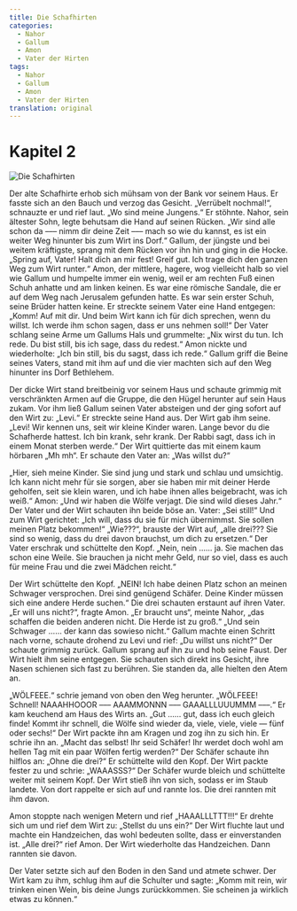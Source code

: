 ```yaml
---
title: Die Schafhirten
categories:
  - Nahor
  - Gallum
  - Amon
  - Vater der Hirten
tags:
  - Nahor
  - Gallum
  - Amon
  - Vater der Hirten
translation: original
---
```


# Kapitel 2

![Die Schafhirten](media/illustrations/chapter2.jpg)

Der alte Schafhirte erhob sich mühsam von der Bank vor seinem Haus.
Er fasste sich an den Bauch und verzog das Gesicht.
„Verrübelt nochmal!“, schnauzte er und rief laut.
„Wo sind meine Jungens.“
Er stöhnte.
Nahor, sein ältester Sohn, legte behutsam die Hand auf seinen Rücken.
„Wir sind alle schon da ––– nimm dir deine Zeit ––– mach so wie du kannst, es ist ein weiter Weg hinunter bis zum Wirt ins Dorf.“
Gallum, der jüngste und bei weitem kräftigste, sprang mit dem Rücken vor ihn hin und ging in die Hocke.
„Spring auf, Vater! Halt dich an mir fest! Greif gut.
Ich trage dich den ganzen Weg zum Wirt runter.“
Amon, der mittlere, hagere, wog vielleicht halb so viel wie Gallum und humpelte immer ein wenig, weil er am rechten Fuß einen Schuh anhatte und am linken keinen.
Es war eine römische Sandale, die er auf dem Weg nach Jerusalem gefunden hatte.
Es war sein erster Schuh, seine Brüder hatten keine.
Er streckte seinem Vater eine Hand entgegen:
„Komm! Auf mit dir.
Und beim Wirt kann ich für dich sprechen, wenn du willst.
Ich werde ihm schon sagen, dass er uns nehmen soll!“
Der Vater schlang seine Arme um Gallums Hals und grummelte:
„Nix wirst du tun.
Ich rede.
Du bist still, bis ich sage, dass du redest.“
Amon nickte und wiederholte:
„Ich bin still, bis du sagst, dass ich rede.“
Gallum griff die Beine seines Vaters, stand mit ihm auf und die vier machten sich auf den Weg hinunter ins Dorf Bethlehem.

Der dicke Wirt stand breitbeinig vor seinem Haus und schaute grimmig mit verschränkten Armen auf die Gruppe, die den Hügel herunter auf sein Haus zukam.
Vor ihm ließ Gallum seinen Vater absteigen und der ging sofort auf den Wirt zu:
„Levi.“
Er streckte seine Hand aus.
Der Wirt gab ihm seine.
„Levi! Wir kennen uns, seit wir kleine Kinder waren.
Lange bevor du die Schafherde hattest.
Ich bin krank, sehr krank.
Der Rabbi sagt, dass ich in einem Monat sterben werde.“
Der Wirt quittierte das mit einem kaum hörbaren „Mh mh“.
Er schaute den Vater an:
„Was willst du?“

„Hier, sieh meine Kinder.
Sie sind jung und stark und schlau und umsichtig.
Ich kann nicht mehr für sie sorgen, aber sie haben mir mit deiner Herde geholfen, seit sie klein waren, und ich habe ihnen alles beigebracht, was ich weiß.“
Amon: „Und wir haben die Wölfe verjagt.
Die sind wild dieses Jahr.“
Der Vater und der Wirt schauten ihn beide böse an.
Vater: „Sei still!“
Und zum Wirt gerichtet:
„Ich will, dass du sie für mich übernimmst.
Sie sollen meinen Platz bekommen!“
„Wie???“, brauste der Wirt auf, „alle drei???
Sie sind so wenig, dass du drei davon brauchst, um dich zu ersetzen.“
Der Vater erschrak und schüttelte den Kopf.
„Nein, nein ...... ja.
Sie machen das schon eine Weile.
Sie brauchen ja nicht mehr Geld, nur so viel, dass es auch für meine Frau und die zwei Mädchen reicht.“

Der Wirt schüttelte den Kopf.
„NEIN! Ich habe deinen Platz schon an meinen Schwager versprochen.
Drei sind genügend Schäfer.
Deine Kinder müssen sich eine andere Herde suchen.“
Die drei schauten erstaunt auf ihren Vater.
„Er will uns nicht?“, fragte Amon.
„Er braucht uns“, meinte Nahor,
„das schaffen die beiden anderen nicht.
Die Herde ist zu groß.“
„Und sein Schwager ...... der kann das sowieso nicht.“
Gallum machte einen Schritt nach vorne, schaute drohend zu Levi und rief: „Du willst uns nicht?“
Der schaute grimmig zurück.
Gallum sprang auf ihn zu und hob seine Faust.
Der Wirt hielt ihm seine entgegen.
Sie schauten sich direkt ins Gesicht, ihre Nasen schienen sich fast zu berühren.
Sie standen da, alle hielten den Atem an.

„WÖLFEEE.“
schrie jemand von oben den Weg herunter.
„WÖLFEEE! Schnell! NAAAHHOOOR ––– AAAMMONNN ––– GAAALLLUUUMMM –––.“
Er kam keuchend am Haus des Wirts an.
„Gut ...... gut, dass ich euch gleich finde! Kommt ihr schnell, die Wölfe sind wieder da, viele, viele, viele –– fünf oder sechs!“
Der Wirt packte ihn am Kragen und zog ihn zu sich hin.
Er schrie ihn an.
„Macht das selbst! Ihr seid Schäfer! Ihr werdet doch wohl am hellen Tag mit ein paar Wölfen fertig werden?“
Der Schäfer schaute ihn hilflos an:
„Ohne die drei?“
Er schüttelte wild den Kopf.
Der Wirt packte fester zu und schrie: „WAAASSS?“
Der Schäfer wurde bleich und schüttelte weiter mit seinem Kopf.
Der Wirt stieß ihn von sich, sodass er im Staub landete.
Von dort rappelte er sich auf und rannte los.
Die drei rannten mit ihm davon.

Amon stoppte nach wenigen Metern und rief „HAAALLLTTT!!!“
Er drehte sich um und rief dem Wirt zu:
„Stellst du uns ein?“
Der Wirt fluchte laut und machte ein Handzeichen, das wohl bedeuten sollte, dass er einverstanden ist.
„Alle drei?“
rief Amon.
Der Wirt wiederholte das Handzeichen.
Dann rannten sie davon.

Der Vater setzte sich auf den Boden in den Sand und atmete schwer.
Der Wirt kam zu ihm, schlug ihm auf die Schulter und sagte:
„Komm mit rein, wir trinken einen Wein, bis deine Jungs zurückkommen.
Sie scheinen ja wirklich etwas zu können.“
